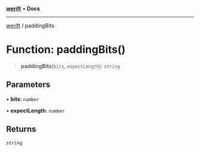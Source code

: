 [**werift**](../README.md) • **Docs**

***

[werift](../globals.md) / paddingBits

# Function: paddingBits()

> **paddingBits**(`bits`, `expectLength`): `string`

## Parameters

• **bits**: `number`

• **expectLength**: `number`

## Returns

`string`
